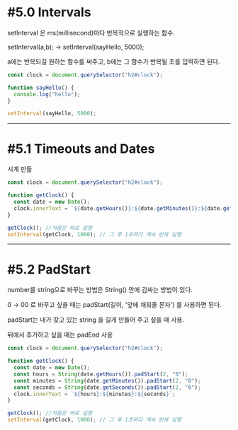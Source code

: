 # **#5.0 Intervals**

setInterval 은 ms(millisecond)마다 반복적으로 실행하는 함수.

setInterval(a,b); -> setInterval(sayHello, 5000);

a에는 반복되길 원하는 함수를 써주고, b에는 그 함수가 반복될 초를 입력하면 된다.

```jsx
const clock = document.querySelector("h2#clock");

function sayHello() {
  console.log("hello");
}

setInterval(sayHello, 5000);
```

---

# **#5.1 Timeouts and Dates**

시계 만듦

```jsx
const clock = document.querySelector("h2#clock");

function getClock() {
  const date = new Date();
  clock.innerText = `${date.getHours()}:${date.getMinutes()}:${date.getSeconds()}`;
}

getClock(); //처음은 바로 실행
setInterval(getClock, 1000); // 그 후 1초마다 계속 반복 실행
```

---

# **#5.2 PadStart**

number를 string으로 바꾸는 방법은 String() 안에 감싸는 방법이 있다.

0 → 00 로 바꾸고 싶을 때는 padStart(길이, '앞에 채워줄 문자') 를 사용하면 된다.

padStart는 내가 갖고 있는 string 을 길게 만들어 주고 싶을 때 사용.

뒤에서 추가하고 싶을 때는 padEnd 사용

```jsx
const clock = document.querySelector("h2#clock");

function getClock() {
  const date = new Date();
  const hours = String(date.getHours()).padStart(2, "0");
  const minutes = String(date.getMinutes()).padStart(2, "0");
  const seconds = String(date.getSeconds()).padStart(2, "0");
  clock.innerText = `${hours}:${minutes}:${seconds}`;
}

getClock(); //처음은 바로 실행
setInterval(getClock, 1000); // 그 후 1초마다 계속 반복 실행
```
